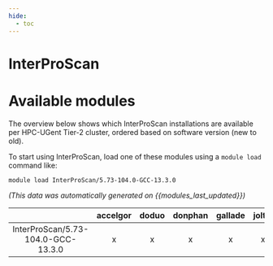 ```yaml
---
hide:
  - toc
---
```


InterProScan
============

# Available modules


The overview below shows which InterProScan installations are available per HPC-UGent Tier-2 cluster, ordered based on software version (new to old).

To start using InterProScan, load one of these modules using a `module load` command like:

```shell
module load InterProScan/5.73-104.0-GCC-13.3.0
```

*(This data was automatically generated on {{modules_last_updated}})*

| |accelgor|doduo|donphan|gallade|joltik|litleo|shinx|
| :---: | :---: | :---: | :---: | :---: | :---: | :---: | :---: |
|InterProScan/5.73-104.0-GCC-13.3.0|x|x|x|x|x|x|x|
